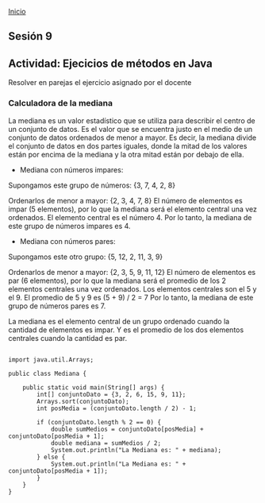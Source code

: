 <!-- No borrar o modificar -->
[Inicio](./index.md)

## Sesión 9 


<!-- Su documentación aquí -->

## Actividad: Ejecicios de métodos en Java

Resolver en parejas el ejercicio asignado por el docente

### Calculadora de la mediana

La mediana es un valor estadístico que se utiliza para describir el centro de un conjunto de datos. Es el valor que se encuentra justo en el medio de un conjunto de datos ordenados de menor a mayor. Es decir, la mediana divide el conjunto de datos en dos partes iguales, donde la mitad de los valores están por encima de la mediana y la otra mitad están por debajo de ella.

- Mediana con números impares:

Supongamos este grupo de números: {3, 7, 4, 2, 8}

Ordenarlos de menor a mayor: {2, 3, 4, 7, 8} El número de elementos es impar (5 elementos), por lo que la mediana será el elemento central una vez ordenados. El elemento central es el número 4. Por lo tanto, la mediana de este grupo de números impares es 4.

- Mediana con números pares:

Supongamos este otro grupo: {5, 12, 2, 11, 3, 9}

Ordenarlos de menor a mayor: {2, 3, 5, 9, 11, 12} El número de elementos es par (6 elementos), por lo que la mediana será el promedio de los 2 elementos centrales una vez ordenados. Los elementos centrales son el 5 y el 9. El promedio de 5 y 9 es (5 + 9) / 2 = 7 Por lo tanto, la mediana de este grupo de números pares es 7.

La mediana es el elemento central de un grupo ordenado cuando la cantidad de elementos es impar. Y es el promedio de los dos elementos centrales cuando la cantidad es par.

```

import java.util.Arrays;

public class Mediana {

    public static void main(String[] args) {
        int[] conjuntoDato = {3, 2, 6, 15, 9, 11};
        Arrays.sort(conjuntoDato);
        int posMedia = (conjuntoDato.length / 2) - 1;
        
        if (conjuntoDato.length % 2 == 0) {
            double sumMedios = conjuntoDato[posMedia] + conjuntoDato[posMedia + 1];
            double mediana = sumMedios / 2;
            System.out.println("La Mediana es: " + mediana);
        } else {
            System.out.println("La Mediana es: " + conjuntoDato[posMedia + 1]);
        }
    }
}
```


